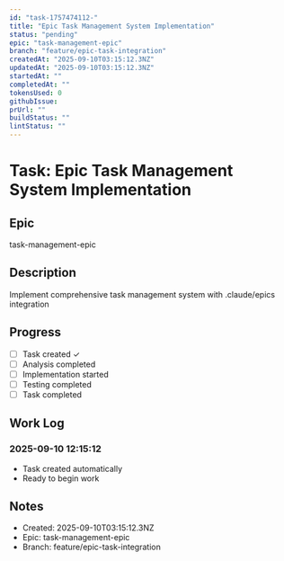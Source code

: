 ```yaml
---
id: "task-1757474112-"
title: "Epic Task Management System Implementation"
status: "pending"
epic: "task-management-epic"
branch: "feature/epic-task-integration"
createdAt: "2025-09-10T03:15:12.3NZ"
updatedAt: "2025-09-10T03:15:12.3NZ"
startedAt: ""
completedAt: ""
tokensUsed: 0
githubIssue: 
prUrl: ""
buildStatus: ""
lintStatus: ""
---
```


# Task: Epic Task Management System Implementation

## Epic
task-management-epic

## Description
Implement comprehensive task management system with .claude/epics integration

## Progress
- [ ] Task created ✓
- [ ] Analysis completed
- [ ] Implementation started
- [ ] Testing completed
- [ ] Task completed

## Work Log
### 2025-09-10 12:15:12
- Task created automatically
- Ready to begin work

## Notes
- Created: 2025-09-10T03:15:12.3NZ
- Epic: task-management-epic
- Branch: feature/epic-task-integration

